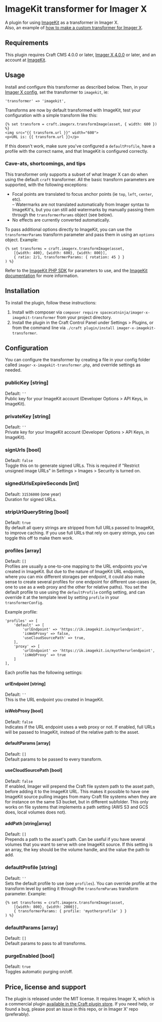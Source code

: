 # ImageKit transformer for Imager X

A plugin for using [ImageKit](https://imagekit.io/) as a transformer in Imager X.   
Also, an example of [how to make a custom transformer for Imager X](https://imager-x.spacecat.ninja/extending.html#transformers).

## Requirements

This plugin requires Craft CMS 4.0.0 or later, [Imager X 4.0.0](https://github.com/spacecatninja/craft-imager-x/) or later,
and an account at [ImageKit](https://imagekit.io/).
 
## Usage

Install and configure this transformer as described below. Then, in your [Imager X config](https://imager-x.spacecat.ninja/configuration.html), 
set the transformer to `imagekit`, ie:

```
'transformer' => 'imagekit',
``` 

Transforms are now by default transformed with ImageKit, test your configuration with a 
simple transform like this:

```
{% set transform = craft.imagerx.transformImage(asset, { width: 600 }) %}
<img src="{{ transform.url }}" width="600">
<p>URL is: {{ transform.url }}</p>
``` 

If this doesn't work, make sure you've configured a `defaultProfile`, have a profile with the correct name, and 
that ImageKit is configured correctly.

### Cave-ats, shortcomings, and tips

This transformer only supports a subset of what Imager X can do when using the default `craft` transformer. 
All the basic transform parameters are supported, with the following exceptions:

- Focal points are translated to focus anchor points (ie `top`, `left`, `center`, etc).  
– Watermarks are not translated automatically from Imager syntax to ImageKit's, but you can still add watermarks by manually passing them through the `transformerParams` object (see below).   
- No effects are currently converted automatically.    

To pass additional options directly to ImageKit, you can use the `transformerParams` transform parameter and pass them in using an `options` object. Example:

```
{% set transforms = craft.imagerx.transformImage(asset, 
    [{width: 400}, {width: 600}, {width: 800}], 
    { ratio: 2/1, transformerParams: { rotation: 45 } }
) %}
```   

Refer to the [ImageKit PHP SDK](https://github.com/imagekit-developer/imagekit-php) for parameters to use, and the
[ImageKit documentation](https://docs.imagekit.io/) for more information.


## Installation

To install the plugin, follow these instructions:

1. Install with composer via `composer require spacecatninja/imager-x-imagekit-transformer` from your project directory.
2. Install the plugin in the Craft Control Panel under Settings > Plugins, or from the command line via `./craft plugin/install imager-x-imagekit-transformer`.


## Configuration

You can configure the transformer by creating a file in your config folder called
`imager-x-imagekit-transformer.php`, and override settings as needed.

### publicKey [string]
Default: `''`  
Public key for your ImageKit account (Developer Options > API Keys, in ImageKit).

### privateKey [string]
Default: `''`  
Private key for your ImageKit account (Developer Options > API Keys, in ImageKit).

### signUrls [bool]
Default: `false`  
Toggle this on to generate signed URLs. This is required if "Restrict unsigned image URLs" in 
Settings > Images > Security is turned on.

### signedUrlsExpireSeconds [int]
Default: `31536000` (one year)   
Duration for signed URLs. 

### stripUrlQueryString [bool]
Default: `true`  
By default all query strings are stripped from full URLs passed to ImageKit, to improve
caching. If you use full URLs that rely on query strings, you can toggle this off to make
them work. 

### profiles [array]
Default: `[]`  
Profiles are usually a one-to-one mapping to the URL endpoints you've created in ImageKit. But due to the
nature of ImageKit URL endpoints, where you can mix different storages per endpoint, it could also make sense 
to create several profiles for one endpoint for different use-cases (ie, one to use as a web proxy and the other
for relative paths).
You set the default profile to use using the `defaultProfile` config setting, and can override it at the 
template level by setting `profile` in your `transformerConfig`.

Example profile:

```
'profiles' => [
    'default' => [
        'urlEndpoint' => 'https://ik.imagekit.io/myurlendpoint',
        'isWebProxy' => false,
        'useCloudSourcePath' => true,
    ],
    'proxy' => [
        'urlEndpoint' => 'https://ik.imagekit.io/myotherurlendpoint',
        'isWebProxy' => true
    ]
],
```

Each profile has the following settings:

#### urlEndpoint [string]
Default: `''`       
This is the URL endpoint you created in ImageKit.

#### isWebProxy [bool]
Default: `false`       
Indicates if the URL endpoint uses a web proxy or not. If enabled, full URLs will be passed to ImageKit, 
instead of the relative path to the asset.

#### defaultParams [array]
Default: `[]`       
Default params to be passed to every transform.

#### useCloudSourcePath [bool]
Default: `false`       
If enabled, Imager will prepend the Craft file system path to the asset path, before adding it to the 
ImageKit URL. This makes it possible to have one ImageKit source pulling images from many Craft file systems 
when they are for instance on the same S3 bucket, but in different subfolder. This only works on file systems that 
implements a path setting (AWS S3 and GCS does, local volumes does not).

#### addPath [string|array]
Default: `[]`       
Prepends a path to the asset's path. Can be useful if you have 
several volumes that you want to serve with one ImageKit source. If this setting is an array, the key 
should be the volume handle, and the value the path to add.

### defaultProfile [string]
Default: `''`  
Sets the default profile to use (see `profiles`). You can override profile at the transform level by setting it through the `transformParams` transform parameter. Example:

```
{% set transforms = craft.imagerx.transformImage(asset, 
    [{width: 800}, {width: 2000}], 
    { transformerParams: { profile: 'myotherprofile' } }
) %}
```

### defaultParams [array]
Default: `[]`  
Default params to pass to all transforms.

### purgeEnabled [bool]
Default: `true`  
Toggles automatic purging on/off.


Price, license and support
---
The plugin is released under the MIT license. It requires Imager X, which is a commercial 
plugin [available in the Craft plugin store](https://plugins.craftcms.com/imager-x). If you 
need help, or found a bug, please post an issue in this repo, or in Imager X' repo (preferably). 
